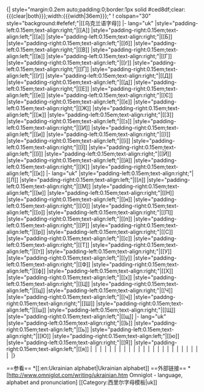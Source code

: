 {| style="margin:0.2em auto;padding:0;border:1px solid #ced8df;clear:{{{clear|both}}};width:{{{width|36em}}};"
! colspan="30" style="background:#efefef;"|[[乌克兰语字母]]
|- lang="uk"
|style="padding-left:0.15em;text-align:right;"|[[А]]
|style="padding-right:0.15em;text-align:left;"|[[а]]
|style="padding-left:0.15em;text-align:right;"|[[Б]]
|style="padding-right:0.15em;text-align:left;"|[[б]]
|style="padding-left:0.15em;text-align:right;"|[[В]]
|style="padding-right:0.15em;text-align:left;"|[[в]]
|style="padding-left:0.15em;text-align:right;"|[[Г]]
|style="padding-right:0.15em;text-align:left;"|[[г]]
|style="padding-left:0.15em;text-align:right;"|[[Ґ]]
|style="padding-right:0.15em;text-align:left;"|[[ґ]]
|style="padding-left:0.15em;text-align:right;"|[[Д]]
|style="padding-right:0.15em;text-align:left;"|[[д]]
|style="padding-left:0.15em;text-align:right;"|[[Е]]
|style="padding-right:0.15em;text-align:left;"|[[е]]
|style="padding-left:0.15em;text-align:right;"|[[Є]]
|style="padding-right:0.15em;text-align:left;"|[[є]]
|style="padding-left:0.15em;text-align:right;"|[[Ж]]
|style="padding-right:0.15em;text-align:left;"|[[ж]]
|style="padding-left:0.15em;text-align:right;"|[[З]]
|style="padding-right:0.15em;text-align:left;"|[[з]]
|style="padding-left:0.15em;text-align:right;"|[[И]]
|style="padding-right:0.15em;text-align:left;"|[[и]]
|style="padding-left:0.15em;text-align:right;"|[[І]]
|style="padding-right:0.15em;text-align:left;"|[[і]]
|style="padding-left:0.15em;text-align:right;"|[[Ї]]
|style="padding-right:0.15em;text-align:left;"|[[ї]]
|style="padding-left:0.15em;text-align:right;"|[[Й]]
|style="padding-right:0.15em;text-align:left;"|[[й]]
|style="padding-left:0.15em;text-align:right;"|[[К]]
|style="padding-right:0.15em;text-align:left;"|[[к]]
|- lang="uk"
|style="padding-left:0.15em;text-align:right;"|[[Л]]
|style="padding-right:0.15em;text-align:left;"|[[л]]
|style="padding-left:0.15em;text-align:right;"|[[М]]
|style="padding-right:0.15em;text-align:left;"|[[м]]
|style="padding-left:0.15em;text-align:right;"|[[Н]]
|style="padding-right:0.15em;text-align:left;"|[[н]]
|style="padding-left:0.15em;text-align:right;"|[[О]]
|style="padding-right:0.15em;text-align:left;"|[[о]]
|style="padding-left:0.15em;text-align:right;"|[[П]]
|style="padding-right:0.15em;text-align:left;"|[[п]]
|style="padding-left:0.15em;text-align:right;"|[[Р]]
|style="padding-right:0.15em;text-align:left;"|[[р]]
|style="padding-left:0.15em;text-align:right;"|[[С]]
|style="padding-right:0.15em;text-align:left;"|[[с]]
|style="padding-left:0.15em;text-align:right;"|[[Т]]
|style="padding-right:0.15em;text-align:left;"|[[т]]
|style="padding-left:0.15em;text-align:right;"|[[У]]
|style="padding-right:0.15em;text-align:left;"|[[у]]
|style="padding-left:0.15em;text-align:right;"|[[Ф]]
|style="padding-right:0.15em;text-align:left;"|[[ф]]
|style="padding-left:0.15em;text-align:right;"|[[Х]]
|style="padding-right:0.15em;text-align:left;"|[[х]]
|style="padding-left:0.15em;text-align:right;"|[[Ц]]
|style="padding-right:0.15em;text-align:left;"|[[ц]]
|style="padding-left:0.15em;text-align:right;"|[[Ч]]
|style="padding-right:0.15em;text-align:left;"|[[ч]]
|style="paddng-right:0.15em;text-align:right;"|[[Ш]]
|style="padding-right:0.15em;text-align:left;"|[[ш]]
|style="padding-left:0.15em;text-align:right;"|[[Щ]]
|style="padding-right:0.15em;text-align:left;"|[[щ]]
|- lang="uk"
|style="padding-left:0.15em;text-align:right;"|[[Ь]]
|style="padding-right:0.15em;text-align:left;"|[[ь]]
|style="padding-left:0.15em;text-align:right;"|[[Ю]]
|style="padding-right:0.15em;text-align:left;"|[[ю]]
|style="padding-left:0.15em;text-align:right;"|[[Я]]
|style="padding-right:0.15em;text-align:left;"|[[я]]
|&nbsp;
|&nbsp;
|&nbsp;
|&nbsp;
|&nbsp;
|&nbsp;
|&nbsp;
|&nbsp;
|&nbsp;
|&nbsp;
|&nbsp;
|&nbsp;
|&nbsp;
|&nbsp;
|&nbsp;
|&nbsp;
|&nbsp;
|&nbsp;
|&nbsp;
|&nbsp;
|&nbsp;
|&nbsp;
|&nbsp;
|&nbsp;
|}<noinclude>

==参看==
*[[:en:Ukrainian alphabet|Ukrainian alphabet]]
==外部链接==
*[http://www.omniglot.com/writing/ukrainian.htm Omniglot - language, alphabet and pronunciation]
[[Category:西里尔字母模板|uk]]
</noinclude>